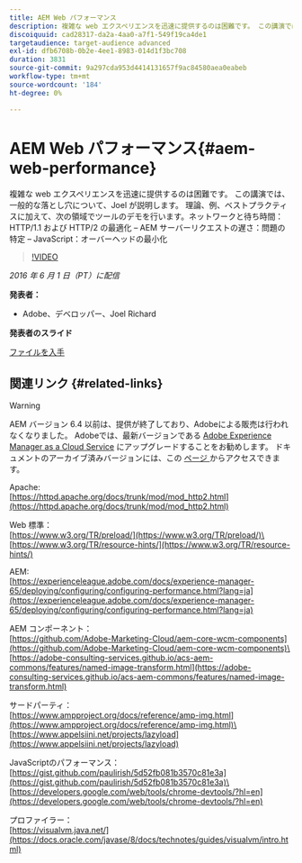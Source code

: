 ```yaml
---
title: AEM Web パフォーマンス
description: 複雑な web エクスペリエンスを迅速に提供するのは困難です。 この講演では、一般的な落とし穴について、Joel が説明します。 理論、例、ベストプラクティスを紹介し、ツールのデモを行います。
discoiquuid: cad28317-da2a-4aa0-a7f1-549f19ca4de1
targetaudience: target-audience advanced
exl-id: dfb6708b-0b2e-4ee1-8983-014d1f3bc708
duration: 3831
source-git-commit: 9a297cda953d4414131657f9ac84580aea0eabeb
workflow-type: tm+mt
source-wordcount: '184'
ht-degree: 0%

---
```


# AEM Web パフォーマンス{#aem-web-performance}

複雑な web エクスペリエンスを迅速に提供するのは困難です。 この講演では、一般的な落とし穴について、Joel が説明します。 理論、例、ベストプラクティスに加えて、次の領域でツールのデモを行います。ネットワークと待ち時間：HTTP/1.1 および HTTP/2 の最適化 – AEM サーバーリクエストの遅さ：問題の特定 – JavaScript：オーバーヘッドの最小化

>[!VIDEO](https://video.tv.adobe.com/v/19296/?quality=9)

*2016 年 6 月 1 日（PT）に配信*

**発表者：**

* Adobe、デベロッパー、Joel Richard

**発表者のスライド**

[ファイルを入手](assets/aem-gems-060116-web-performance.pdf)

## 関連リンク {#related-links}

>[!WARNING]
>
>AEM バージョン 6.4 以前は、提供が終了しており、Adobeによる販売は行われなくなりました。  Adobeでは、最新バージョンである [Adobe Experience Manager as a Cloud Service](https://experienceleague.adobe.com/docs/experience-manager-cloud-service.html?lang=ja) にアップグレードすることをお勧めします。  ドキュメントのアーカイブ済みバージョンには、この [ ページ ](https://experienceleague.adobe.com/docs/experience-manager-release-information/aem-release-updates/previous-updates/aem-previous-versions.html?lang=ja) からアクセスできます。

Apache:\
[https://httpd.apache.org/docs/trunk/mod/mod_http2.html](https://httpd.apache.org/docs/trunk/mod/mod_http2.html)

Web 標準：\
[https://www.w3.org/TR/preload/](https://www.w3.org/TR/preload/)\
[https://www.w3.org/TR/resource-hints/](https://www.w3.org/TR/resource-hints/)

AEM:\
[https://experienceleague.adobe.com/docs/experience-manager-65/deploying/configuring/configuring-performance.html?lang=ja](https://experienceleague.adobe.com/docs/experience-manager-65/deploying/configuring/configuring-performance.html?lang=ja)

AEM コンポーネント：\
[https://github.com/Adobe-Marketing-Cloud/aem-core-wcm-components](https://github.com/Adobe-Marketing-Cloud/aem-core-wcm-components)\
[https://adobe-consulting-services.github.io/acs-aem-commons/features/named-image-transform.html](https://adobe-consulting-services.github.io/acs-aem-commons/features/named-image-transform.html)

サードパーティ：\
[https://www.ampproject.org/docs/reference/amp-img.html](https://www.ampproject.org/docs/reference/amp-img.html)\
[https://www.appelsiini.net/projects/lazyload](https://www.appelsiini.net/projects/lazyload)

JavaScriptのパフォーマンス：\
[https://gist.github.com/paulirish/5d52fb081b3570c81e3a](https://gist.github.com/paulirish/5d52fb081b3570c81e3a)\
[https://developers.google.com/web/tools/chrome-devtools/?hl=en](https://developers.google.com/web/tools/chrome-devtools/?hl=en)

プロファイラー：\
[https://visualvm.java.net/](https://docs.oracle.com/javase/8/docs/technotes/guides/visualvm/intro.html)

<!--
[Get back to the Overview](https://helpx.adobe.com/jp/experience-manager/kt/eseminars/gems/aem-index.html)
-->
